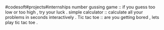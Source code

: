 #codesoft#projects#internships
number gussing game :: if you guess too low or too high , try your luck .
simple calculator :: calculate all your problems in seconds interactively .
Tic tac toe :: are you getting bored , lets play tic tac toe .
